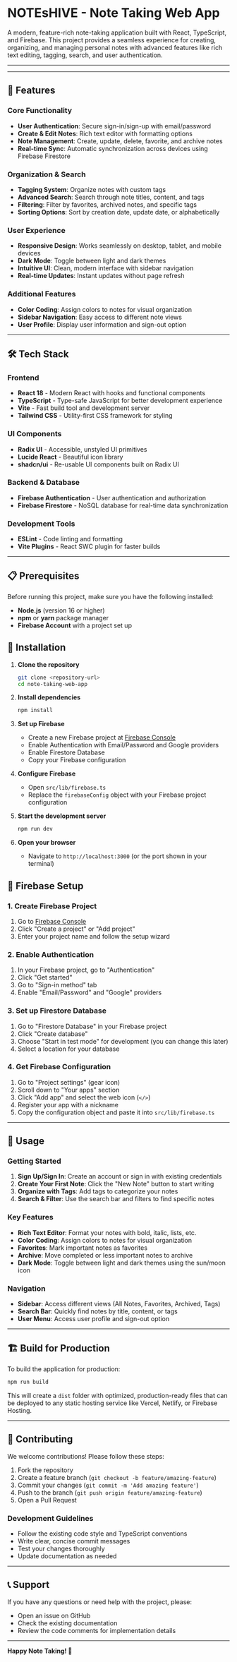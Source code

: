 # NOTEsHIVE - Note Taking Web App

A modern, feature-rich note-taking application built with React, TypeScript, and Firebase. This project provides a seamless experience for creating, organizing, and managing personal notes with advanced features like rich text editing, tagging, search, and user authentication.


---------------------------------------------

<!-- ---
## Screenshots of Trackify

- Light Mode
  ![Trackify Screenshot](https://github.com/SahilKundu19/Trackify/blob/d2c2d5cfac2ddd6e8bfc8ed22c2e35df6ceee588/Trackify-Light-Mode.png)
  
- Dark Mode
  ![Trackify Screenshot](https://github.com/SahilKundu19/Trackify/blob/d2c2d5cfac2ddd6e8bfc8ed22c2e35df6ceee588/Trackify-dark-mode.png)
  
- Mobile View
  ![Trackify Screenshot](https://github.com/SahilKundu19/Trackify/blob/d2c2d5cfac2ddd6e8bfc8ed22c2e35df6ceee588/Trackify-Mobile-view.png) -->

---------------------------------------------


## 🌟 Features

### Core Functionality
- **User Authentication**: Secure sign-in/sign-up with email/password 
- **Create & Edit Notes**: Rich text editor with formatting options
- **Note Management**: Create, update, delete, favorite, and archive notes
- **Real-time Sync**: Automatic synchronization across devices using Firebase Firestore


### Organization & Search
- **Tagging System**: Organize notes with custom tags
- **Advanced Search**: Search through note titles, content, and tags
- **Filtering**: Filter by favorites, archived notes, and specific tags
- **Sorting Options**: Sort by creation date, update date, or alphabetically


### User Experience
- **Responsive Design**: Works seamlessly on desktop, tablet, and mobile devices
- **Dark Mode**: Toggle between light and dark themes
- **Intuitive UI**: Clean, modern interface with sidebar navigation
- **Real-time Updates**: Instant updates without page refresh


### Additional Features
- **Color Coding**: Assign colors to notes for visual organization
- **Sidebar Navigation**: Easy access to different note views
- **User Profile**: Display user information and sign-out option


---------------------------------------------


## 🛠️ Tech Stack

### Frontend
- **React 18** - Modern React with hooks and functional components
- **TypeScript** - Type-safe JavaScript for better development experience
- **Vite** - Fast build tool and development server
- **Tailwind CSS** - Utility-first CSS framework for styling

### UI Components
- **Radix UI** - Accessible, unstyled UI primitives
- **Lucide React** - Beautiful icon library
- **shadcn/ui** - Re-usable UI components built on Radix UI

### Backend & Database
- **Firebase Authentication** - User authentication and authorization
- **Firebase Firestore** - NoSQL database for real-time data synchronization

### Development Tools
- **ESLint** - Code linting and formatting
- **Vite Plugins** - React SWC plugin for faster builds


---------------------------------------------


## 📋 Prerequisites

Before running this project, make sure you have the following installed:

- **Node.js** (version 16 or higher)
- **npm** or **yarn** package manager
- **Firebase Account** with a project set up

## 🚀 Installation

1. **Clone the repository**
   ```bash
   git clone <repository-url>
   cd note-taking-web-app
   ```

2. **Install dependencies**
   ```bash
   npm install
   ```

3. **Set up Firebase**
   - Create a new Firebase project at [Firebase Console](https://console.firebase.google.com/)
   - Enable Authentication with Email/Password and Google providers
   - Enable Firestore Database
   - Copy your Firebase configuration

4. **Configure Firebase**
   - Open `src/lib/firebase.ts`
   - Replace the `firebaseConfig` object with your Firebase project configuration

5. **Start the development server**
   ```bash
   npm run dev
   ```

6. **Open your browser**
   - Navigate to `http://localhost:3000` (or the port shown in your terminal)

## 🔧 Firebase Setup

### 1. Create Firebase Project
1. Go to [Firebase Console](https://console.firebase.google.com/)
2. Click "Create a project" or "Add project"
3. Enter your project name and follow the setup wizard

### 2. Enable Authentication
1. In your Firebase project, go to "Authentication"
2. Click "Get started"
3. Go to "Sign-in method" tab
4. Enable "Email/Password" and "Google" providers

### 3. Set up Firestore Database
1. Go to "Firestore Database" in your Firebase project
2. Click "Create database"
3. Choose "Start in test mode" for development (you can change this later)
4. Select a location for your database

### 4. Get Firebase Configuration
1. Go to "Project settings" (gear icon)
2. Scroll down to "Your apps" section
3. Click "Add app" and select the web icon (`</>`)
4. Register your app with a nickname
5. Copy the configuration object and paste it into `src/lib/firebase.ts`


---------------------------------------------


## 📖 Usage

### Getting Started
1. **Sign Up/Sign In**: Create an account or sign in with existing credentials
2. **Create Your First Note**: Click the "New Note" button to start writing
3. **Organize with Tags**: Add tags to categorize your notes
4. **Search & Filter**: Use the search bar and filters to find specific notes

### Key Features
- **Rich Text Editor**: Format your notes with bold, italic, lists, etc.
- **Color Coding**: Assign colors to notes for visual organization
- **Favorites**: Mark important notes as favorites
- **Archive**: Move completed or less important notes to archive
- **Dark Mode**: Toggle between light and dark themes using the sun/moon icon

### Navigation
- **Sidebar**: Access different views (All Notes, Favorites, Archived, Tags)
- **Search Bar**: Quickly find notes by title, content, or tags
- **User Menu**: Access user profile and sign-out option


---------------------------------------------


## 🏗️ Build for Production

To build the application for production:

```bash
npm run build
```

This will create a `dist` folder with optimized, production-ready files that can be deployed to any static hosting service like Vercel, Netlify, or Firebase Hosting.


---------------------------------------------


## 🤝 Contributing

We welcome contributions! Please follow these steps:

1. Fork the repository
2. Create a feature branch (`git checkout -b feature/amazing-feature`)
3. Commit your changes (`git commit -m 'Add amazing feature'`)
4. Push to the branch (`git push origin feature/amazing-feature`)
5. Open a Pull Request

### Development Guidelines
- Follow the existing code style and TypeScript conventions
- Write clear, concise commit messages
- Test your changes thoroughly
- Update documentation as needed


---------------------------------------------


## 📞 Support

If you have any questions or need help with the project, please:
- Open an issue on GitHub
- Check the existing documentation
- Review the code comments for implementation details

---

**Happy Note Taking! 📝**
